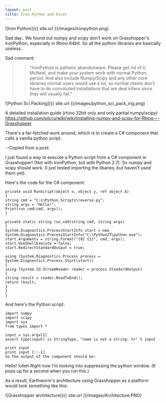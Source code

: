 ```yaml
---
layout: post
title: Iron Python and Excel
---
```


![Iron Python]({{ site.url }}/images/ironpython.png)

Sad day..
We found out numpy and scipy don't work on Grasshopper's IronPython, especially in Rhino 64bit. So all the python libraries are basically useless..



Sad comment:
>>"IronPython is pathetic abandonware. Please get rid of it, McNeel, and make your system work with normal Python, period. And also include Numpy/Scipy and any other core libraries normal users would use a lot, so normal clients don't have to do convoluted installations that are deal killers since they will usually fail."

![Python Sci Packing]({{ site.url }}/images/python_sci_pack_ing.png)


A detailed installation guide (rhino 32bit only and only partial numpy/scipy)
https://github.com/pilcru/wiki/wiki/Installing-numpy-and-scipy-for-Rhino---Grasshopper

There's a far-fetched work around, which is to create a C# component that calls a vanilla python script.

--Copied from a post:

I just found a way to execute a Python script from a C# component in Grasshopper!
(Not with IronPython, but with Python 2.7). So numpy and scipy should work. 
(I just tested importing the libaries, but haven't used them yet).

Here's the code for the C# component:

    private void RunScript(object x, object y, ref object A)
    {
    string cmd = "C:s\Python_Scripts\reverse.py";
    string args = "Hello!";
    Print(run_cmd(cmd, args));
    }

    private static string run_cmd(string cmd, string args)
    {
    System.Diagnostics.ProcessStartInfo start = new System.Diagnostics.ProcessStartInfo("C:\Python27\python.exe");
    start.Arguments = string.Format("{0} {1}", cmd, args);
    start.UseShellExecute = false;
    start.RedirectStandardOutput = true;

    using (System.Diagnostics.Process process = System.Diagnostics.Process.Start(start))
    {
    using (System.IO.StreamReader reader = process.StandardOutput)
    {
    string result = reader.ReadToEnd();
    return result;
    }
    }
    }
And here's the Python script:

    import numpy
    import scipy
    import sys
    from types import *

    input = sys.argv[1]
    assert type(input) is StringType, "name is not a string: %r" % input

    print input
    print input [::-1]
    So the output of the component should be:

Hello!
!olleh
Right now I'm looking into suppressing the python window. 
(It pops up for a second when you run this.)



As a result, Earthworm's architecture using Grasshopper as a platform would look something like this:

![Grasshopper architecture]({{ site.url }}/images/Architecture.PNG)
